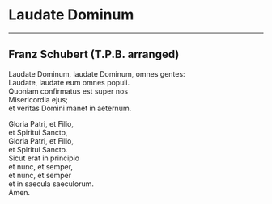 # Laudate Dominum

***

## Franz Schubert (T.P.B. arranged)

Laudate Dominum, laudate Dominum, omnes gentes:  
Laudate, laudate eum omnes populi.  
Quoniam confirmatus est super nos  
Misericordia ejus;  
et veritas Domini manet in aeternum.

Gloria Patri, et Filio,  
et Spiritui Sancto,  
Gloria Patri, et Filio,  
et Spiritui Sancto.  
Sicut erat in principio  
et nunc, et semper,  
et nunc, et semper  
et in saecula saeculorum.  
Amen.

